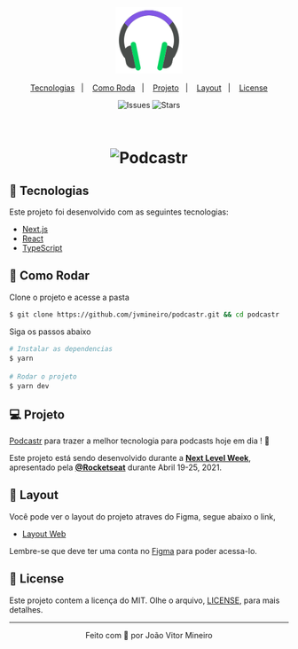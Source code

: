 <p align="center">
  <img alt="Podcastr" src=".github/icon.svg" width="120px">
</p>

<p align="center">
  <a href="#technologies">Tecnologias</a>&nbsp;&nbsp;&nbsp;|&nbsp;&nbsp;&nbsp;
  <a href="#-layout">Como Roda</a>&nbsp;&nbsp;&nbsp;|&nbsp;&nbsp;&nbsp;
  <a href="#-project">Projeto</a>&nbsp;&nbsp;&nbsp;|&nbsp;&nbsp;&nbsp;
  <a href="#-layout">Layout</a>&nbsp;&nbsp;&nbsp;|&nbsp;&nbsp;&nbsp;
  <a href="#-license">License</a>
</p>

<p align="center">
  <img  src="https://img.shields.io/github/issues/jvmineiro/podcastr" alt="Issues">   

  <img src="https://img.shields.io/github/stars/jvmineiro/podcastr" alt="Stars">
</p>

<br>
<h1 align="center">
    <img alt="Podcastr" title="Podcastr" src=".github/podcastr.svg" />
</h1>


## 🧪 Tecnologias

Este projeto foi desenvolvido com as seguintes tecnologias:

- [Next.js](https://nextjs.org/)
- [React](https://reactjs.org)
- [TypeScript](https://www.typescriptlang.org/)

## 🚀 Como Rodar

Clone o projeto e acesse a pasta

```bash
$ git clone https://github.com/jvmineiro/podcastr.git && cd podcastr
```

Siga os passos abaixo
```bash
# Instalar as dependencias
$ yarn

# Rodar o projeto
$ yarn dev
```

## 💻 Projeto

[Podcastr](https://podcastr-nlw.vercel.app/) para trazer a melhor tecnologia para podcasts hoje em dia ! 💜 

Este projeto está sendo desenvolvido durante a **[Next Level Week](https://nextlevelweek.com/)**, apresentado pela **[@Rocketseat](https://github.com/Rocketseat)** durante Abril 19-25, 2021.

## 🔖 Layout

Você pode ver o layout do projeto atraves do Figma, segue abaixo o link,

- [Layout Web](https://www.figma.com/file/UwFEntsHpHYJlHNQAQr4gA/Podcastr?node-id=160%3A2761) 

Lembre-se que deve ter uma conta no [Figma](http://figma.com/) para poder acessa-lo.

## 📝 License

Este projeto contem a licença do MIT. Olhe o arquivo, [LICENSE](LICENSE.md), para mais detalhes.


---

<p align="center">Feito com 💜 por João Vitor Mineiro</p>